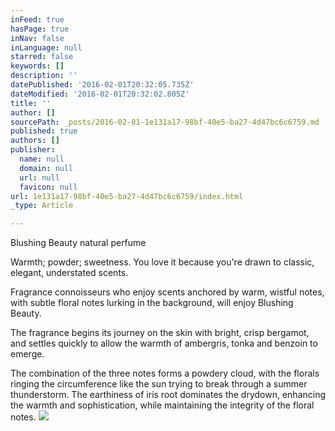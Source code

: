 ```yaml
---
inFeed: true
hasPage: true
inNav: false
inLanguage: null
starred: false
keywords: []
description: ''
datePublished: '2016-02-01T20:32:05.735Z'
dateModified: '2016-02-01T20:32:02.805Z'
title: ''
author: []
sourcePath: _posts/2016-02-01-1e131a17-98bf-40e5-ba27-4d47bc6c6759.md
published: true
authors: []
publisher:
  name: null
  domain: null
  url: null
  favicon: null
url: 1e131a17-98bf-40e5-ba27-4d47bc6c6759/index.html
_type: Article

---
```

Blushing Beauty natural perfume

Warmth; powder; sweetness. You love it because you're drawn to classic, elegant, understated scents.
  
Fragrance connoisseurs who enjoy scents anchored by warm, wistful notes,
with subtle floral notes lurking in the background, will enjoy Blushing
Beauty.
  
The fragrance begins its journey on the skin with bright, crisp 
bergamot, and settles quickly to allow the warmth of ambergris, tonka 
and benzoin to emerge.
  
The combination of the three notes forms a powdery cloud, with the 
florals ringing the circumference like the sun trying to break through a
summer thunderstorm. The earthiness of iris root dominates the drydown,
enhancing the warmth and sophistication, while maintaining the 
integrity of the floral notes.
![](https://the-grid-user-content.s3-us-west-2.amazonaws.com/4fcb4d49-8b0f-414b-8b63-9a37a8140d78.jpg)